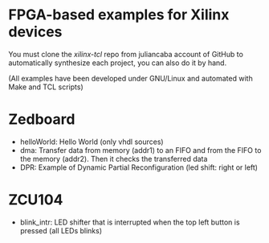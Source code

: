 FPGA-based examples for Xilinx devices
===

You must clone the _xilinx-tcl_ repo from juliancaba account of GitHub to automatically synthesize each project, you can also do it by hand.

(All examples have been developed under GNU/Linux and automated with Make and TCL scripts)


Zedboard
=======
 * helloWorld: Hello World (only vhdl sources)
 * dma: Transfer data from memory (addr1) to an FIFO and from the FIFO to the memory (addr2). Then it checks the transferred data
 * DPR: Example of Dynamic Partial Reconfiguration (led shift: right or left)
 

ZCU104
=======
 * blink_intr: LED shifter that is interrupted when the top left button is pressed (all LEDs blinks)


